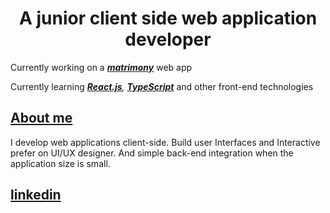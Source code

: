 <h1 align="center">A junior client side web application developer</h1>

Currently working on a __*[matrimony]()*__ web app

Currently learning *__[React.js]()__, __[TypeScript]()__* and other front-end technologies

## __[About me]()__
I develop web applications client-side. Build user Interfaces and Interactive prefer on UI/UX designer. And simple back-end integration when the application size is small.

## [linkedin](https://www.linkedin.com/in/md-abdullah-9121b5228/)
